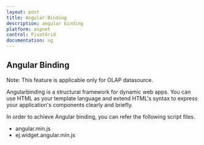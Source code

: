 ```yaml
---
layout: post
title: Angular-Binding
description: angular binding
platform: aspnet
control: PivotGrid
documentation: ug
---
```


## Angular Binding



Note: This feature is applicable only for OLAP datasource.

Angularbinding is a structural framework for dynamic web apps. You can use HTML as your template language and extend HTML's syntax to express your application's components clearly and briefly.

In order to achieve Angular binding, you can refer the following script files. 

* angular.min.js
* ej.widget.angular.min.js




